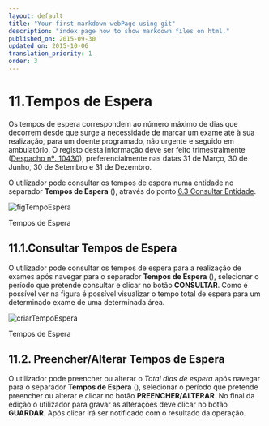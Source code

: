 ```yaml
---
layout: default
title: "Your first markdown webPage using git"
description: "index page how to show markdown files on html."
published_on: 2015-09-30
updated_on: 2015-10-06
translation_priority: 1
order: 3
---
```


# 11.Tempos de Espera

Os tempos de espera correspondem ao número máximo de dias que decorrem desde que surge a necessidade de marcar um exame até à sua realização, para um doente programado, não urgente e seguido em ambulatório.
O registo desta informação deve ser feito trimestralmente ([Despacho nº. 10430](http://www.sg.min-saude.pt/NR/rdonlyres/4D921E90-4382-4E9E-B682-3FE85F261D87/27261/3387133871.pdf)), preferencialmente nas datas 31 de Março, 30 de Junho, 30 de Setembro e 31 de Dezembro.

O utilizador pode consultar os tempos de espera numa entidade no separador **Tempos de Espera** ([](#figTempoEspera)), através do ponto [6.3 Consultar Entidade](#consultar-entidade).

![figTempoEspera](img/pages/11_0_1.jpg)

<p class="caption" id="figTempoEspera"> Tempos de Espera</p>

<p id="tERealizacaoExames"></p>

## 11.1.Consultar Tempos de Espera

O utilizador pode consultar os tempos de espera para a realização de exames após navegar para o separador **Tempos de Espera** ([](#figTempoEspera)), 
selecionar o período que pretende consultar e clicar no botão **CONSULTAR**. Como é possível ver na figura [](#criarTempoEspera) é possível visualizar o tempo total de espera para um determinado exame de uma determinada área.

![criarTempoEspera](img/pages/11_1_1.jpg)

<p class="caption" id="criarTempoEspera"> Tempos de Espera</p>


<p id="tERealizacaoExames"></p>

## 11.2. Preencher/Alterar Tempos de Espera
O utilizador pode preencher ou alterar o *Total dias de espera* após navegar para o separador **Tempos de Espera**  ([](#figTempoEspera)), selecionar o período que pretende preencher ou alterar e clicar no botão **PREENCHER/ALTERAR**.
No final da edição o utilizador para gravar as alterações deve clicar no botão **GUARDAR**. Após clicar irá ser notificado com o resultado da operação.

